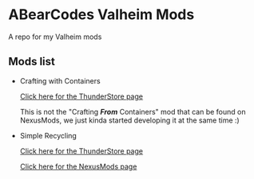 ﻿# ABearCodes Valheim Mods

A repo for my Valheim mods

## Mods list

- Crafting with Containers
    
  [Click here for the ThunderStore page](https://valheim.thunderstore.io/package/abearcodes/CraftingWithContainers)
  
  This is not the "Crafting **_From_** Containers" mod that can be found on NexusMods, we just kinda started developing it at the same time :) 

- Simple Recycling
 
  [Click here for the ThunderStore page](https://valheim.thunderstore.io/package/abearcodes/SimpleRecycling/)
  
  [Click here for the NexusMods page](https://www.nexusmods.com/valheim/mods/205?tab=posts&BH=1)
